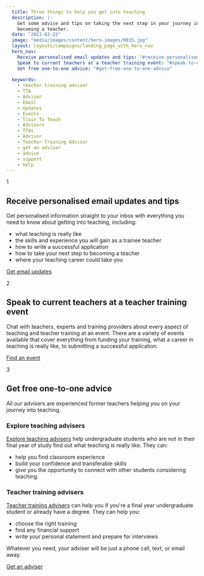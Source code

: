 ```yaml
---
  title: Three things to help you get into teaching
  description: |-
    Get some advice and tips on taking the next step in your journey into
    becoming a teacher.
  date: "2021-02-22"
  image: "media/images/content/hero-images/0015.jpg"
  layout: layouts/campaigns/landing_page_with_hero_nav
  hero_nav:
    Receive personalised email updates and tips: "#receive-personalised-email-updates-and-tips"
    Speak to current teachers at a teacher training event: "#speak-to-current-teachers-at-a-teaching-event"
    Get free one-to-one advice: "#get-free-one-to-one-advice"
    
  keywords:
    - teacher training adviser
    - TTA
    - Adviser
    - Email
    - Updates
    - Events
    - Train To Teach
    - Advisers
    - TTAs
    - Advisor
    - Teacher Training Advisor
    - get an adviser
    - advice
    - support
    - help
---
```


<div id="receive-personalised-email-updates-and-tips" class="numbered-heading">
  <span class="pink-number">1</span>
  <h2 class="heading-l">Receive personalised email updates and tips</h2>
</div>

Get personalised information straight to your inbox with everything you need to know about getting into teaching, including:

* what teaching is really like
* the skills and experience you will gain as a trainee teacher
* how to write a successful application
* how to take your next step to becoming a teacher
* where your teaching career could take you

<a class="button" href="/mailinglist/signup/name"><span>Get email updates</span></a>

<div id="speak-to-current-teachers-at-a-teaching-event" class="numbered-heading">
  <span class="pink-number">2</span>
  <h2 class="heading-l">Speak to current teachers at a teacher training event</h2>
</div>

Chat with teachers, experts and training providers about every aspect of teaching and teacher training at an event. There are a variety of events available that cover everything from funding your training, what a career in teaching is really like, to submitting a successful application.

<a class="button" href="/events"><span>Find an event</span></a>

<div id="get-free-one-to-one-advice" class="numbered-heading">
  <span class="pink-number">3</span>
  <h2 class="heading-l">Get free one-to-one advice</h2>
</div>

All our advisers are experienced former teachers helping you on your journey into teaching.

<h3 class="heading-3">Explore teaching advisers</h3>

<a href="/explore-teaching-advisers">Explore teaching advisers</a> help undergraduate students who are not in their final year of study find out what teaching is really like. They can:

* help you find classroom experience
* build your confidence and transferable skills
* give you the opportunity to connect with other students considering teaching.

<h3 class="heading-3">Teacher training advisers</h3>

<a href="/teacher-training-advisers">Teacher training advisers</a> can help you if you're a final year undergraduate student or already have a degree. They can help you:

* choose the right training
* find any financial support
* write your personal statement and prepare for interviews

Whatever you need, your adviser will be just a phone call, text, or email away.

<a class="button" href="/tta-service"><span>Get an adviser</span></a>

